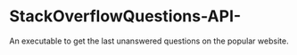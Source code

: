 # StackOverflowQuestions-API-
An executable to get the last unanswered questions on the popular website.
